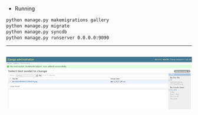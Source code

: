 * Running
```
python manage.py makemigrations gallery
python manage.py migrate
python manage.py syncdb
python manage.py runserver 0.0.0.0:9090
```
---


![image](https://github.com/atyu30/django_limit_file_type/raw/master/myproject/django_limit_file_type.png)
---
